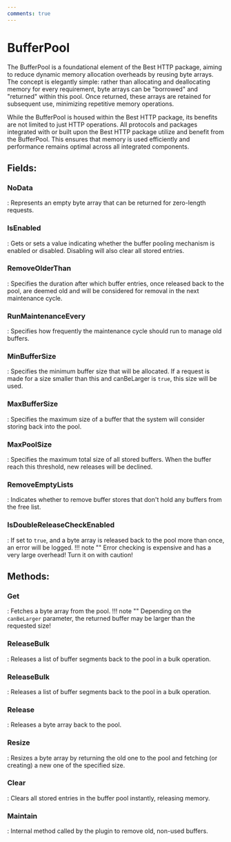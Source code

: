 ```yaml
---
comments: true
---
```

# BufferPool

The BufferPool is a foundational element of the Best HTTP package, aiming to reduce dynamic memory allocation overheads by reusing byte arrays. The concept is elegantly simple: rather than allocating and deallocating memory for every requirement, byte arrays can be "borrowed" and "returned" within this pool. Once returned, these arrays are retained for subsequent use, minimizing repetitive memory operations. 

While the BufferPool is housed within the Best HTTP package, its benefits are not limited to just HTTP operations. All protocols and packages integrated with or built upon the Best HTTP package utilize and benefit from the BufferPool. This ensures that memory is used efficiently and performance remains optimal across all integrated components.

## **Fields**:
### **NoData**
: Represents an empty byte array that can be returned for zero-length requests. 
### **IsEnabled**
: Gets or sets a value indicating whether the buffer pooling mechanism is enabled or disabled. Disabling will also clear all stored entries. 
### **RemoveOlderThan**
: Specifies the duration after which buffer entries, once released back to the pool, are deemed old and will be considered for removal in the next maintenance cycle. 
### **RunMaintenanceEvery**
: Specifies how frequently the maintenance cycle should run to manage old buffers. 
### **MinBufferSize**
: Specifies the minimum buffer size that will be allocated. If a request is made for a size smaller than this and canBeLarger is `true`,  this size will be used. 
### **MaxBufferSize**
: Specifies the maximum size of a buffer that the system will consider storing back into the pool. 
### **MaxPoolSize**
: Specifies the maximum total size of all stored buffers. When the buffer reach this threshold, new releases will be declined. 
### **RemoveEmptyLists**
: Indicates whether to remove buffer stores that don't hold any buffers from the free list. 
### **IsDoubleReleaseCheckEnabled**
: If set to `true`, and a byte array is released back to the pool more than once, an error will be logged. 
	!!! note ""
		Error checking is expensive and has a very large overhead! Turn it on with caution!

## **Methods**:

### **Get**
: Fetches a byte array from the pool. 
	!!! note ""
		Depending on the `canBeLarger` parameter, the returned buffer may be larger than the requested size!


### **ReleaseBulk**
: Releases a list of buffer segments back to the pool in a bulk operation. 

### **ReleaseBulk**
: Releases a list of buffer segments back to the pool in a bulk operation. 

### **Release**
: Releases a byte array back to the pool. 

### **Resize**
: Resizes a byte array by returning the old one to the pool and fetching (or creating) a new one of the specified size. 

### **Clear**
: Clears all stored entries in the buffer pool instantly, releasing memory. 

### **Maintain**
: Internal method called by the plugin to remove old, non-used buffers. 